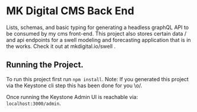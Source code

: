 # MK Digital CMS Back End

Lists, schemas, and basic typing for generating a headless graphQL API to be consumed by my cms front-end. This project also stores certain data / and api endpoints for a swell modeling and forecasting application that is in the works. Check it out at mkdigital.io/swell .

## Running the Project.

To run this project first run `npm install`. Note: If you generated this project via the Keystone cli step this has been done for you \\o/.

Once running the Keystone Admin UI is reachable via: `localhost:3000/admin`.
